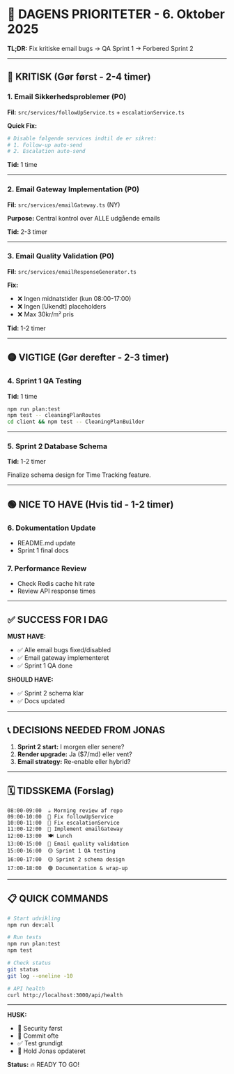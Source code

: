 # 🎯 DAGENS PRIORITETER - 6. Oktober 2025

**TL;DR:** Fix kritiske email bugs → QA Sprint 1 → Forbered Sprint 2

---

## 🚨 KRITISK (Gør først - 2-4 timer)

### 1. Email Sikkerhedsproblemer (P0)
**Fil:** `src/services/followUpService.ts` + `escalationService.ts`

**Quick Fix:**
```bash
# Disable følgende services indtil de er sikret:
# 1. Follow-up auto-send
# 2. Escalation auto-send
```

**Tid:** 1 time

---

### 2. Email Gateway Implementation (P0)
**Fil:** `src/services/emailGateway.ts` (NY)

**Purpose:** Central kontrol over ALLE udgående emails

**Tid:** 2-3 timer

---

### 3. Email Quality Validation (P0)
**Fil:** `src/services/emailResponseGenerator.ts`

**Fix:**
- ❌ Ingen midnatstider (kun 08:00-17:00)
- ❌ Ingen [Ukendt] placeholders
- ❌ Max 30kr/m² pris

**Tid:** 1-2 timer

---

## 🟡 VIGTIGE (Gør derefter - 2-3 timer)

### 4. Sprint 1 QA Testing
**Tid:** 1 time

```bash
npm run plan:test
npm test -- cleaningPlanRoutes
cd client && npm test -- CleaningPlanBuilder
```

---

### 5. Sprint 2 Database Schema
**Tid:** 1-2 timer

Finalize schema design for Time Tracking feature.

---

## 🟢 NICE TO HAVE (Hvis tid - 1-2 timer)

### 6. Dokumentation Update
- README.md update
- Sprint 1 final docs

### 7. Performance Review
- Check Redis cache hit rate
- Review API response times

---

## ✅ SUCCESS FOR I DAG

**MUST HAVE:**
- ✅ Alle email bugs fixed/disabled
- ✅ Email gateway implementeret
- ✅ Sprint 1 QA done

**SHOULD HAVE:**
- ✅ Sprint 2 schema klar
- ✅ Docs updated

---

## 📞 DECISIONS NEEDED FROM JONAS

1. **Sprint 2 start:** I morgen eller senere?
2. **Render upgrade:** Ja ($7/md) eller vent?
3. **Email strategy:** Re-enable eller hybrid?

---

## 🗓️ TIDSSKEMA (Forslag)

```
08:00-09:00  ☕ Morning review af repo
09:00-10:00  🔴 Fix followUpService
10:00-11:00  🔴 Fix escalationService  
11:00-12:00  🔴 Implement emailGateway
12:00-13:00  🍽️ Lunch
13:00-15:00  🔴 Email quality validation
15:00-16:00  🟡 Sprint 1 QA testing
16:00-17:00  🟡 Sprint 2 schema design
17:00-18:00  🟢 Documentation & wrap-up
```

---

## 📋 QUICK COMMANDS

```bash
# Start udvikling
npm run dev:all

# Run tests
npm run plan:test
npm test

# Check status
git status
git log --oneline -10

# API health
curl http://localhost:3000/api/health
```

---

**HUSK:**
- 🚨 Security først
- 📝 Commit ofte
- ✅ Test grundigt
- 💬 Hold Jonas opdateret

**Status:** 🔥 READY TO GO!
